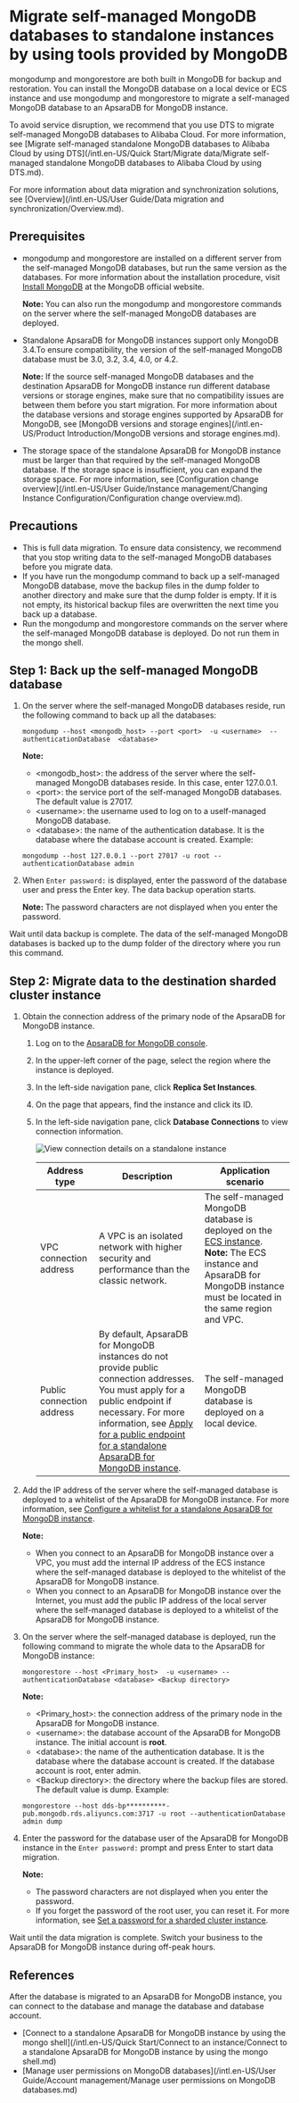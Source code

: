# Migrate self-managed MongoDB databases to standalone instances by using tools provided by MongoDB

mongodump and mongorestore are both built in MongoDB for backup and restoration. You can install the MongoDB database on a local device or ECS instance and use mongodump and mongorestore to migrate a self-managed MongoDB database to an ApsaraDB for MongoDB instance.

To avoid service disruption, we recommend that you use DTS to migrate self-managed MongoDB databases to Alibaba Cloud. For more information, see [Migrate self-managed standalone MongoDB databases to Alibaba Cloud by using DTS](/intl.en-US/Quick Start/Migrate data/Migrate self-managed standalone MongoDB databases to Alibaba Cloud by using DTS.md).

For more information about data migration and synchronization solutions, see [Overview](/intl.en-US/User Guide/Data migration and synchronization/Overview.md).

## Prerequisites

-   mongodump and mongorestore are installed on a different server from the self-managed MongoDB databases, but run the same version as the databases. For more information about the installation procedure, visit [Install MongoDB](https://docs.mongodb.com/v3.4/installation/) at the MongoDB official website.

    **Note:** You can also run the mongodump and mongorestore commands on the server where the self-managed MongoDB databases are deployed.

-   Standalone ApsaraDB for MongoDB instances support only MongoDB 3.4.To ensure compatibility, the version of the self-managed MongoDB database must be 3.0, 3.2, 3.4, 4.0, or 4.2.

    **Note:** If the source self-managed MongoDB databases and the destination ApsaraDB for MongoDB instance run different database versions or storage engines, make sure that no compatibility issues are between them before you start migration. For more information about the database versions and storage engines supported by ApsaraDB for MongoDB, see [MongoDB versions and storage engines](/intl.en-US/Product Introduction/MongoDB versions and storage engines.md).

-   The storage space of the standalone ApsaraDB for MongoDB instance must be larger than that required by the self-managed MongoDB database. If the storage space is insufficient, you can expand the storage space. For more information, see [Configuration change overview](/intl.en-US/User Guide/Instance management/Changing Instance Configuration/Configuration change overview.md).

## Precautions

-   This is full data migration. To ensure data consistency, we recommend that you stop writing data to the self-managed MongoDB databases before you migrate data.
-   If you have run the mongodump command to back up a self-managed MongoDB database, move the backup files in the dump folder to another directory and make sure that the dump folder is empty. If it is not empty, its historical backup files are overwritten the next time you back up a database.
-   Run the mongodump and mongorestore commands on the server where the self-managed MongoDB database is deployed. Do not run them in the mongo shell.

## Step 1: Back up the self-managed MongoDB database

1.  On the server where the self-managed MongoDB databases reside, run the following command to back up all the databases:

    ```
    mongodump --host <mongodb_host> --port <port>  -u <username>  --authenticationDatabase  <database>
    ```

    **Note:**

    -   <mongodb\_host\>: the address of the server where the self-managed MongoDB databases reside. In this case, enter 127.0.0.1.
    -   <port\>: the service port of the self-managed MongoDB databases. The default value is 27017.
    -   <username\>: the username used to log on to a uself-managed MongoDB database.
    -   <database\>: the name of the authentication database. It is the database where the database account is created.
    Example:

    ```
    mongodump --host 127.0.0.1 --port 27017 -u root --authenticationDatabase admin
    ```

2.  When `Enter password:` is displayed, enter the password of the database user and press the Enter key. The data backup operation starts.

    **Note:** The password characters are not displayed when you enter the password.


Wait until data backup is complete. The data of the self-managed MongoDB databases is backed up to the dump folder of the directory where you run this command.

## Step 2: Migrate data to the destination sharded cluster instance

1.  Obtain the connection address of the primary node of the ApsaraDB for MongoDB instance.

    1.  Log on to the [ApsaraDB for MongoDB console](https://mongodb.console.aliyun.com/).

    2.  In the upper-left corner of the page, select the region where the instance is deployed.

    3.  In the left-side navigation pane, click **Replica Set Instances**.

    4.  On the page that appears, find the instance and click its ID.

    5.  In the left-side navigation pane, click **Database Connections** to view connection information.

        ![View connection details on a standalone instance](https://static-aliyun-doc.oss-accelerate.aliyuncs.com/assets/img/en-US/9964912261/p35103.png)

        |Address type|Description|Application scenario|
        |------------|-----------|--------------------|
        |VPC connection address|A VPC is an isolated network with higher security and performance than the classic network.|The self-managed MongoDB database is deployed on the [ECS instance](https://www.alibabacloud.com/help/zh/doc-detail/25367.htm). **Note:** The ECS instance and ApsaraDB for MongoDB instance must be located in the same region and VPC. |
        |Public connection address|By default, ApsaraDB for MongoDB instances do not provide public connection addresses. You must apply for a public endpoint if necessary. For more information, see [Apply for a public endpoint for a standalone ApsaraDB for MongoDB instance]().|The self-managed MongoDB database is deployed on a local device.|

2.  Add the IP address of the server where the self-managed database is deployed to a whitelist of the ApsaraDB for MongoDB instance. For more information, see [Configure a whitelist for a standalone ApsaraDB for MongoDB instance]().

    **Note:**

    -   When you connect to an ApsaraDB for MongoDB instance over a VPC, you must add the internal IP address of the ECS instance where the self-managed database is deployed to the whitelist of the ApsaraDB for MongoDB instance.
    -   When you connect to an ApsaraDB for MongoDB instance over the Internet, you must add the public IP address of the local server where the self-managed database is deployed to a whitelist of the ApsaraDB for MongoDB instance.
3.  On the server where the self-managed database is deployed, run the following command to migrate the whole data to the ApsaraDB for MongoDB instance:

    ```
    mongorestore --host <Primary_host>  -u <username> --authenticationDatabase <database> <Backup directory>
    ```

    **Note:**

    -   <Primary\_host\>: the connection address of the primary node in the ApsaraDB for MongoDB instance.
    -   <username\>: the database account of the ApsaraDB for MongoDB instance. The initial account is **root**.
    -   <database\>: the name of the authentication database. It is the database where the database account is created. If the database account is root, enter admin.
    -   <Backup directory\>: the directory where the backup files are stored. The default value is dump.
    Example:

    ```
    mongorestore --host dds-bp**********-pub.mongodb.rds.aliyuncs.com:3717 -u root --authenticationDatabase admin dump
    ```

4.  Enter the password for the database user of the ApsaraDB for MongoDB instance in the `Enter password:` prompt and press Enter to start data migration.

    **Note:**

    -   The password characters are not displayed when you enter the password.
    -   If you forget the password of the root user, you can reset it. For more information, see [Set a password for a sharded cluster instance]().

Wait until the data migration is complete. Switch your business to the ApsaraDB for MongoDB instance during off-peak hours.

## References

After the database is migrated to an ApsaraDB for MongoDB instance, you can connect to the database and manage the database and database account.

-   [Connect to a standalone ApsaraDB for MongoDB instance by using the mongo shell](/intl.en-US/Quick Start/Connect to an instance/Connect to a standalone ApsaraDB for MongoDB instance by using the mongo shell.md)
-   [Manage user permissions on MongoDB databases](/intl.en-US/User Guide/Account management/Manage user permissions on MongoDB databases.md)

